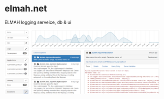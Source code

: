 # elmah.net
ELMAH logging serveice, db & ui

![Alt text](/content/screenshot-2.png?raw=true "Screenshot")
